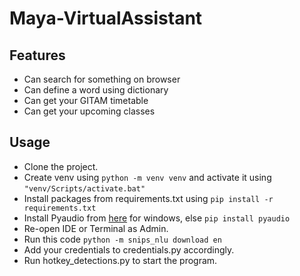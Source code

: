 # Maya-VirtualAssistant

## Features
- Can search for something on browser
- Can define a word using dictionary
- Can get your GITAM timetable
- Can get your upcoming classes

## Usage
- Clone the project.
- Create venv using `python -m venv venv` and activate it using `"venv/Scripts/activate.bat"`
- Install packages from requirements.txt using `pip install -r requirements.txt`
- Install Pyaudio from [here](https://www.lfd.uci.edu/~gohlke/pythonlibs/#pyaudio) for windows, else `pip install pyaudio`
- Re-open IDE or Terminal as Admin.
- Run this code `python -m snips_nlu download en`
- Add your credentials to credentials.py accordingly.
- Run hotkey_detections.py to start the program.
